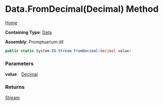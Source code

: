 # Data\.FromDecimal\(Decimal\) Method

[Home](../../../README.md)

**Containing Type**: [Data](../README.md)

**Assembly**: Promptuarium\.dll

```csharp
public static System.IO.Stream FromDecimal(decimal value)
```

### Parameters

**value** &ensp; [Decimal](https://docs.microsoft.com/en-us/dotnet/api/system.decimal)

### Returns

[Stream](https://docs.microsoft.com/en-us/dotnet/api/system.io.stream)


